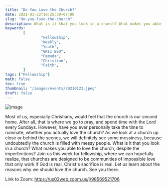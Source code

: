 ```yaml
---
title: "Do You Love the Church?"
date: 2021-01-22T10:25:39+07:00
slug: "do-you-love-the-church"
description: What is it that you look in a church? What makes you able to love the church, despite the imperfections?
keywords:
        [
                "Fellowship",
                "Weekly",
                "Youth",
                "GRII BSD",
                "Pemuda",
                "Christian",
                "Faith",
        ]
tags: ["Fellowship"]
math: false
toc: true
thumbnail: "/images/events/20210123.jpeg"
draft: false
---
```


![image](/images/events/20210123.jpeg)

Most of us, especially Christians, would feel that the church is our second home. After all, that is where we go to pray, and spend time with the Lord every Sundays. However, have you ever personally take the time to ruminate, whether you actually love the church? As we look at a church up close or behind the scenes, we will definitely see some messiness, because undoubtedly the church is filled with messy people. What is it that you look in a church? What makes you able to love the church, despite the imperfections? Join us this week for fellowship, where we can hopefully realize, that churches are designed to be communities of impossible love that only work if God is real, Christ's sacrifice is real. Let us learn about the reasons why we should love the church. See you there.

Link to Zoom: https://us02web.zoom.us/j/98569521706
